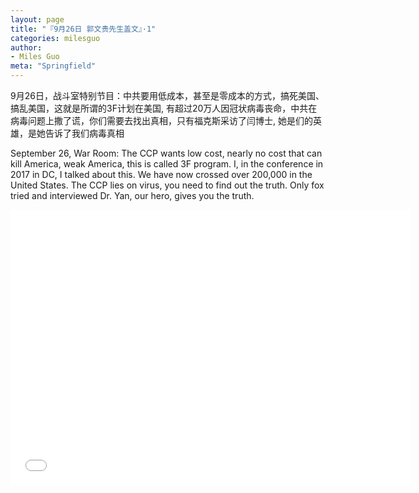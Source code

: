 ```yaml
---
layout: page
title: "『9月26日 郭文贵先生盖文』·1"
categories: milesguo
author:
- Miles Guo
meta: "Springfield"
---
```


9月26日，战斗室特别节目：中共要用低成本，甚至是零成本的方式，搞死美国、搞乱美国，这就是所谓的3F计划在美国, 有超过20万人因冠状病毒丧命，中共在病毒问题上撒了谎，你们需要去找出真相，只有福克斯采访了闫博士, 她是们的英雄，是她告诉了我们病毒真相

September 26, War Room: The CCP wants low cost, nearly no cost that can kill America, weak America, this is called 3F program. I, in the conference in 2017 in DC, I talked about this. We have now crossed over 200,000 in the United States. The CCP lies on virus, you need to find out the truth. 
Only fox tried and interviewed Dr. Yan, our hero, gives you the truth. 

<center>
<iframe width="640" height="440" src="../../../../video/milesguo/2020_09_26_Miles_Guo_Getter_3.MOV" frameborder="0" allow="accelerometer; autoplay; encrypted-media; gyroscope; picture-in-picture" allowfullscreen></iframe>
</center>
